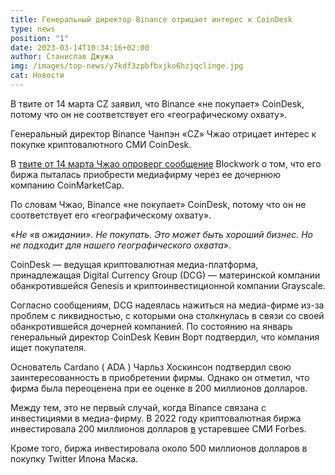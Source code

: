 ```yaml
---
title: Генеральный директор Binance отрицает интерес к CoinDesk
type: news
position: "1"
date: 2023-03-14T10:34:16+02:00
author: Станислав Джужа
img: /images/top-news/y7kdf3zpbfbxjko6hzjqclinge.jpg
cat: Новости
---
```

В твите от 14 марта CZ заявил, что Binance «не покупает» CoinDesk, потому что он не соответствует его «географическому охвату».

Генеральный директор Binance Чанпэн «CZ» Чжао отрицает интерес к покупке криптовалютного СМИ CoinDesk.

В [твите от 14 марта Чжао опроверг ](https://twitter.com/cz_binance/status/1635507910456356867?s=46&t=aw6ZR-6aD050XLPVXY8AQA)[сообщение](https://blockworks.co/news/binance-coindesk-coinmarketcap-acquisition) Blockwork о том, что его биржа пыталась приобрести медиафирму через ее дочернюю компанию CoinMarketCap.

По словам Чжао, Binance «не покупает» CoinDesk, потому что он не соответствует его «географическому охвату».

«*Не «в ожидании». Не покупать. Это может быть хороший бизнес. Но не подходит для нашего географического охвата*».

CoinDesk — ведущая криптовалютная медиа-платформа, принадлежащая Digital Currency Group (DCG) — материнской компании обанкротившейся Genesis и криптоинвестиционной компании Grayscale.

Согласно сообщениям, DCG надеялась нажиться на медиа-фирме из-за проблем с ликвидностью, с которыми она столкнулась в связи со своей обанкротившейся дочерней компанией. По состоянию на январь генеральный директор CoinDesk Кевин Ворт подтвердил, что компания ищет покупателя.

Основатель Cardano ( ADA ) Чарльз Хоскинсон подтвердил свою заинтересованность в приобретении фирмы. Однако он отметил, что фирма была переоценена при ее оценке в 200 миллионов долларов.

Между тем, это не первый случай, когда Binance связана с инвестициями в медиа-фирму. В 2022 году криптовалютная биржа инвестировала 200 миллионов долларов [в](https://cryptoslate.com/binance-ventures-into-mainstream-media-with-a-200-million-stake-in-forbes/) устаревшее СМИ Forbes.

Кроме того, биржа инвестировала около 500 миллионов долларов в покупку Twitter Илона Маска.